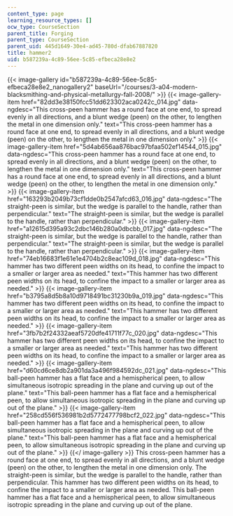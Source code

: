 ```yaml
---
content_type: page
learning_resource_types: []
ocw_type: CourseSection
parent_title: Forging
parent_type: CourseSection
parent_uid: 445d1649-30e4-ad45-780d-dfab67887820
title: hammer2
uid: b587239a-4c89-56ee-5c85-efbeca28e8e2
---
```


{{< image-gallery id="b587239a-4c89-56ee-5c85-efbeca28e8e2_nanogallery2" baseUrl="/courses/3-a04-modern-blacksmithing-and-physical-metallurgy-fall-2008/" >}}
{{< image-gallery-item href="82dd3e38150fcc51dd623302aca0242c_014.jpg" data-ngdesc="This cross-peen hammer has a round face at one end, to spread evenly in all directions, and a blunt wedge (peen) on the other, to lengthen the metal in one dimension only." text="This cross-peen hammer has a round face at one end, to spread evenly in all directions, and a blunt wedge (peen) on the other, to lengthen the metal in one dimension only." >}}
{{< image-gallery-item href="5d4ab656aa876bac97bfaa502ef14544_015.jpg" data-ngdesc="This cross-peen hammer has a round face at one end, to spread evenly in all directions, and a blunt wedge (peen) on the other, to lengthen the metal in one dimension only." text="This cross-peen hammer has a round face at one end, to spread evenly in all directions, and a blunt wedge (peen) on the other, to lengthen the metal in one dimension only." >}}
{{< image-gallery-item href="163293b2049b73cf1dde0b2547afcd63_016.jpg" data-ngdesc="The straight-peen is similar, but the wedge is parallel to the handle, rather than perpendicular." text="The straight-peen is similar, but the wedge is parallel to the handle, rather than perpendicular." >}}
{{< image-gallery-item href="a12615d395a93c2dbc146b280a0dbcbb_017.jpg" data-ngdesc="The straight-peen is similar, but the wedge is parallel to the handle, rather than perpendicular." text="The straight-peen is similar, but the wedge is parallel to the handle, rather than perpendicular." >}}
{{< image-gallery-item href="74eb16683f1e61e1e4704b2c8eac109d_018.jpg" data-ngdesc="This hammer has two different peen widths on its head, to confine the impact to a smaller or larger area as needed." text="This hammer has two different peen widths on its head, to confine the impact to a smaller or larger area as needed." >}}
{{< image-gallery-item href="b3795a8d5b8a10d9718491bc31230b9a_019.jpg" data-ngdesc="This hammer has two different peen widths on its head, to confine the impact to a smaller or larger area as needed." text="This hammer has two different peen widths on its head, to confine the impact to a smaller or larger area as needed." >}}
{{< image-gallery-item href="3fb7b2f24332aeaf5720dfe41711f77c_020.jpg" data-ngdesc="This hammer has two different peen widths on its head, to confine the impact to a smaller or larger area as needed." text="This hammer has two different peen widths on its head, to confine the impact to a smaller or larger area as needed." >}}
{{< image-gallery-item href="d60cd6ce8db2a901da3a496f984592dc_021.jpg" data-ngdesc="This ball-peen hammer has a flat face and a hemispherical peen, to allow simultaneous isotropic spreading in the plane and curving up out of the plane." text="This ball-peen hammer has a flat face and a hemispherical peen, to allow simultaneous isotropic spreading in the plane and curving up out of the plane." >}}
{{< image-gallery-item href="258cd556f536981b2d5772477798bcf2_022.jpg" data-ngdesc="This ball-peen hammer has a flat face and a hemispherical peen, to allow simultaneous isotropic spreading in the plane and curving up out of the plane." text="This ball-peen hammer has a flat face and a hemispherical peen, to allow simultaneous isotropic spreading in the plane and curving up out of the plane." >}}
{{</ image-gallery >}}
This cross-peen hammer has a round face at one end, to spread evenly in all directions, and a blunt wedge (peen) on the other, to lengthen the metal in one dimension only. The straight-peen is similar, but the wedge is parallel to the handle, rather than perpendicular. This hammer has two different peen widths on its head, to confine the impact to a smaller or larger area as needed. This ball-peen hammer has a flat face and a hemispherical peen, to allow simultaneous isotropic spreading in the plane and curving up out of the plane.